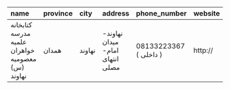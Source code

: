 | name                                            | province   | city   | address                          | phone_number           | website   |
|:------------------------------------------------|:-----------|:-------|:---------------------------------|:-----------------------|:----------|
| کتابخانه مدرسه علمیه خواهران معصومیه (س) نهاوند | همدان      | نهاوند | نهاوند- میدان امام-  انتهای مصلی | 08133223367 ( داخلی  ) | http://   |